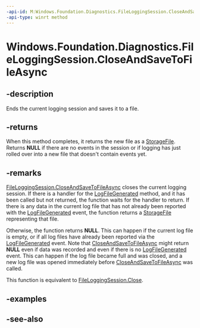 ```yaml
---
-api-id: M:Windows.Foundation.Diagnostics.FileLoggingSession.CloseAndSaveToFileAsync
-api-type: winrt method
---
```


<!-- Method syntax
public Windows.Foundation.IAsyncOperation<Windows.Storage.StorageFile> CloseAndSaveToFileAsync()
-->

# Windows.Foundation.Diagnostics.FileLoggingSession.CloseAndSaveToFileAsync

## -description
Ends the current logging session and saves it to a file.

## -returns
When this method completes, it returns the new file as a [StorageFile](../windows.storage/storagefile.md). Returns **NULL** if there are no events in the session or if logging has just rolled over into a new file that doesn't contain events yet.

## -remarks
[FileLoggingSession.CloseAndSaveToFileAsync](fileloggingsession_closeandsavetofileasync_867561099.md) closes the current logging session. If there is a handler for the [LogFileGenerated](fileloggingsession_logfilegenerated.md) method, and it has been called but not returned, the function waits for the handler to return. If there is any data in the current log file that has not already been reported with the [LogFileGenerated](fileloggingsession_logfilegenerated.md) event, the function returns a [StorageFile](../windows.storage/storagefile.md) representing that file.

Otherwise, the function returns **NULL**. This can happen if the current log file is empty, or if all log files have already been reported via the [LogFileGenerated](fileloggingsession_logfilegenerated.md) event. Note that [CloseAndSaveToFileAsync](fileloggingsession_closeandsavetofileasync_867561099.md) might return **NULL** even if data was recorded and even if there is no [LogFileGenerated](fileloggingsession_logfilegenerated.md) event. This can happen if the log file became full and was closed, and a new log file was opened immediately before [CloseAndSaveToFileAsync](fileloggingsession_closeandsavetofileasync.md) was called.

This function is equivalent to [FileLoggingSession.Close](fileloggingsession_close.md).



## -examples

## -see-also
